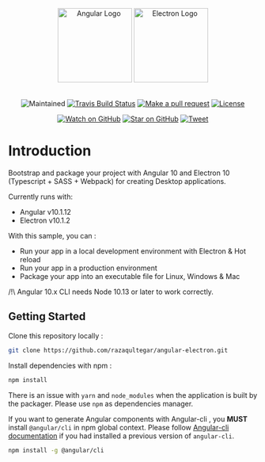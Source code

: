 <div align="center"><img src="https://www.vectorlogo.zone/logos/angular/angular-icon.svg" alt="Angular Logo" width="150"> <img src="https://www.vectorlogo.zone/logos/electronjs/electronjs-icon.svg" alt="Electron Logo" width="150"><br><br>

![Maintained][maintained-badge]
[![Travis Build Status][build-badge]][build]
[![Make a pull request][prs-badge]][prs]
[![License](http://img.shields.io/badge/Licence-MIT-brightgreen.svg)](LICENSE)

[![Watch on GitHub][github-watch-badge]][github-watch]
[![Star on GitHub][github-star-badge]][github-star]
[![Tweet][twitter-badge]][twitter]
</div>

# Introduction

Bootstrap and package your project with Angular 10 and Electron 10 (Typescript + SASS + Webpack) for creating Desktop applications.

Currently runs with:

- Angular v10.1.12
- Electron v10.1.2

With this sample, you can :

- Run your app in a local development environment with Electron & Hot reload
- Run your app in a production environment
- Package your app into an executable file for Linux, Windows & Mac

/!\ Angular 10.x CLI needs Node 10.13 or later to work correctly.

## Getting Started

Clone this repository locally :

``` bash
git clone https://github.com/razaqultegar/angular-electron.git
```

Install dependencies with npm :

``` bash
npm install
```

There is an issue with `yarn` and `node_modules` when the application is built by the packager. Please use `npm` as dependencies manager.


If you want to generate Angular components with Angular-cli , you **MUST** install `@angular/cli` in npm global context.
Please follow [Angular-cli documentation](https://github.com/angular/angular-cli) if you had installed a previous version of `angular-cli`.

``` bash
npm install -g @angular/cli
```

[build-badge]: https://travis-ci.org/razaqultegar/angular-electron.svg?branch=master&style=style=flat-square
[build]: https://travis-ci.org/razaqultegar/angular-electron
[license-badge]: https://img.shields.io/badge/license-Apache2-blue.svg?style=style=flat-square
[license]: https://github.com/razaqultegar/angular-electron/blob/master/LICENSE
[prs-badge]: https://img.shields.io/badge/PRs-welcome-brightgreen.svg?style=flat-square
[prs]: http://makeapullrequest.com
[github-watch-badge]: https://img.shields.io/github/watchers/razaqultegar/angular-electron.svg?style=social
[github-watch]: https://github.com/razaqultegar/angular-electron/watchers
[github-star-badge]: https://img.shields.io/github/stars/razaqultegar/angular-electron.svg?style=social
[github-star]: https://github.com/razaqultegar/angular-electron/stargazers
[twitter]: https://twitter.com/intent/tweet?text=Check%20out%20angular-electron!%20https://github.com/razaqultegar/angular-electron%20%F0%9F%91%8D
[twitter-badge]: https://img.shields.io/twitter/url/https/github.com/razaqultegar/angular-electron.svg?style=social
[maintained-badge]: https://img.shields.io/badge/maintained-yes-brightgreen